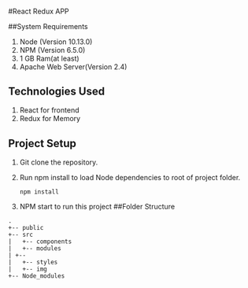 ######
#React Redux APP

##System Requirements
1. Node (Version 10.13.0)
2. NPM (Version 6.5.0)
3. 1 GB Ram(at least)
4. Apache Web Server(Version 2.4)


## Technologies Used
1. React for frontend
2. Redux for Memory

## Project Setup
1. Git clone the repository.
2. Run npm install to load Node dependencies to root of project folder.

    ```shell
    npm install
    ```
3. NPM start to run this project
##Folder Structure
```
.
+-- public
+-- src
|	+-- components
|	+-- modules
| +--
|	+-- styles
|	+-- img
+-- Node_modules
```
